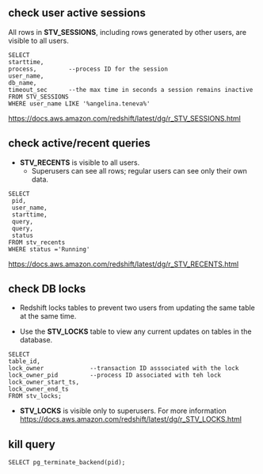 
## check user active sessions

All rows in **STV_SESSIONS**, including rows generated by other users, are visible to all users.

```
SELECT 
starttime,
process,         --process ID for the session
user_name,
db_name,
timeout_sec      --the max time in seconds a session remains inactive
FROM STV_SESSIONS
WHERE user_name LIKE '%angelina.teneva%'
```
https://docs.aws.amazon.com/redshift/latest/dg/r_STV_SESSIONS.html

## check active/recent queries
* **STV_RECENTS** is visible to all users. 
  * Superusers can see all rows; regular users can see only their own data.
```
SELECT
 pid,
 user_name,
 starttime,
 query,
 query,
 status
FROM stv_recents
WHERE status ='Running'
```
https://docs.aws.amazon.com/redshift/latest/dg/r_STV_RECENTS.html

## check DB locks
* Redshift locks tables to prevent two users from updating the same table at the same time. 

* Use the **STV_LOCKS** table to view any current updates on tables in the database.

```
SELECT 
table_id,
lock_owner             --transaction ID asssociated with the lock
lock_owner_pid         --process ID associated with teh lock
lock_owner_start_ts,
lock_owner_end_ts
FROM stv_locks;
```
* **STV_LOCKS** is visible only to superusers. For more information
https://docs.aws.amazon.com/redshift/latest/dg/r_STV_LOCKS.html

## kill query
```
SELECT pg_terminate_backend(pid);
```
